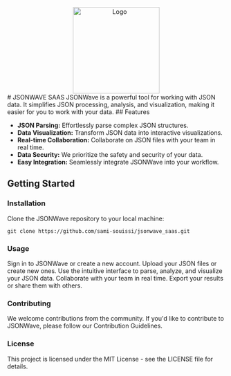 <div align="center">
  <img src="assets/logo.png" alt="Logo" width="200px">
</div>
# JSONWAVE SAAS
JSONWave is a powerful tool for working with JSON data. It simplifies JSON processing, analysis, and visualization, making it easier for you to work with your data.
## Features

- **JSON Parsing:** Effortlessly parse complex JSON structures.
- **Data Visualization:** Transform JSON data into interactive visualizations.
- **Real-time Collaboration:** Collaborate on JSON files with your team in real time.
- **Data Security:** We prioritize the safety and security of your data.
- **Easy Integration:** Seamlessly integrate JSONWave into your workflow.

## Getting Started

### Installation
Clone the JSONWave repository to your local machine:

   ```git clone https://github.com/sami-souissi/jsonwave_saas.git```
### Usage

Sign in to JSONWave or create a new account.
Upload your JSON files or create new ones.
Use the intuitive interface to parse, analyze, and visualize your JSON data.
Collaborate with your team in real time.
Export your results or share them with others.

### Contributing

We welcome contributions from the community. If you'd like to contribute to JSONWave, please follow our Contribution Guidelines.

### License

This project is licensed under the MIT License - see the LICENSE file for details.
  
